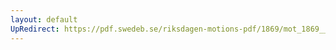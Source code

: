 ```yaml
---
layout: default
UpRedirect: https://pdf.swedeb.se/riksdagen-motions-pdf/1869/mot_1869__ak__00148/mot_1869__ak__00148_002.pdf
---
```

